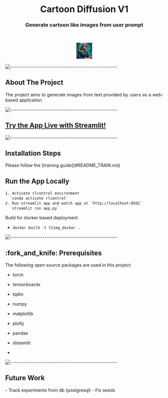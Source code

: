 <h1 align="center"> Cartoon Diffusion V1 </h1>
<h3 align="center">  Generate cartoon like images from user prompt </h3>

</br>

<p align="center">
  <img src="files/project_icon.png" alt="Sample signal" width="10%" height="10%">
</p>

![-----------------------------------------------------](https://raw.githubusercontent.com/andreasbm/readme/master/assets/lines/rainbow.png)

<!-- ABOUT THE PROJECT -->
<h2 id="about-the-project">About The Project</h2>

<p align="justify">
    The project aims to generate images from text provided by users as a web-based application
</p>

![-----------------------------------------------------](https://raw.githubusercontent.com/andreasbm/readme/master/assets/lines/rainbow.png)
<h2 id="liveApp" href=> <a href="https://rlcontrol.streamlit.app"> Try the App Live with Streamlit! </a> </h2>


![-----------------------------------------------------](https://raw.githubusercontent.com/andreasbm/readme/master/assets/lines/rainbow.png)

<!-- INSTALL HOW TO -->
<h2 id="install"> Installation Steps</h2>

<p align="justify">
  Please follow the [training guide](#README_TRAIN.md)

<p align="justify">
  
<h2 id="install">Run the App Locally </h2>
  
    1. Activate rlcontrol environment
      `conda activate rlcontrol`
    2. Run streamlit app and watch app at `http://localhost:8502`
      `streamlit run app.py` 
  
  Build for docker based deployment
  - `docker build -t t2img_docker .`

  ![-----------------------------------------------------](https://raw.githubusercontent.com/andreasbm/readme/master/assets/lines/rainbow.png)

<!-- PREREQUISITES -->
<h2 id="prerequisites"> :fork_and_knife: Prerequisites</h2>

<!--This project is written in Python programming language. <br>-->
The following open source packages are used in this project:
* torch
* tensorboardx
* tqdm
* numpy
* matplotlib
* plotly
* pandas
* streamlit

* 
![-----------------------------------------------------](https://raw.githubusercontent.com/andreasbm/readme/master/assets/lines/rainbow.png)

<h2 id="future"> Future Work </h2>
  - Track experiments from db (postgresql)
  - Fix seeds
